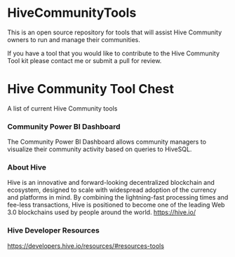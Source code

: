 # HiveCommunityTools

This is an open source repository for tools that will assist Hive Community owners to run and manage their communities. 

If you have a tool that you would like to contribute to the Hive Community Tool kit please contact me or submit a pull for review.

# Hive Community Tool Chest
A list of current Hive Community tools 

### Community Power BI Dashboard
The Community Power BI Dashboard allows community managers to visualize their community activity based on queries to HiveSQL.

### About Hive
Hive is an innovative and forward-looking decentralized blockchain and ecosystem, designed to scale with widespread adoption of the currency and platforms in mind. By combining the lightning-fast processing times and fee-less transactions, Hive is positioned to become one of the leading Web 3.0 blockchains used by people around the world.
https://hive.io/

### Hive Developer Resources
https://developers.hive.io/resources/#resources-tools
